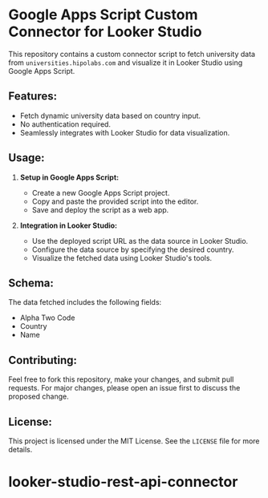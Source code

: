 # Google Apps Script Custom Connector for Looker Studio

This repository contains a custom connector script to fetch university data from `universities.hipolabs.com` and visualize it in Looker Studio using Google Apps Script.

## Features:

- Fetch dynamic university data based on country input.
- No authentication required.
- Seamlessly integrates with Looker Studio for data visualization.

## Usage:

1. **Setup in Google Apps Script:**
   - Create a new Google Apps Script project.
   - Copy and paste the provided script into the editor.
   - Save and deploy the script as a web app.

2. **Integration in Looker Studio:**
   - Use the deployed script URL as the data source in Looker Studio.
   - Configure the data source by specifying the desired country.
   - Visualize the fetched data using Looker Studio's tools.

## Schema:

The data fetched includes the following fields:
- Alpha Two Code
- Country
- Name

## Contributing:

Feel free to fork this repository, make your changes, and submit pull requests. For major changes, please open an issue first to discuss the proposed change.

## License:

This project is licensed under the MIT License. See the `LICENSE` file for more details.
# looker-studio-rest-api-connector
